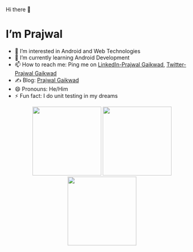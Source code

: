 Hi there 👋

# I’m Prajwal

- 👀 I’m interested in Android and Web Technologies
- 🌱 I’m currently learning Android Development
- 📫 How to reach me: Ping me on [LinkedIn-Prajwal Gaikwad](https://www.linkedin.com/in/prajwal-gaikwad-a522791a1/), [Twitter-Prajwal Gaikwad](https://twitter.com/iprajwalG)
- ✍ Blog: [Prajwal Gaikwad](https://hashnode.com/@PrajwalG)
- 😄 Pronouns: He/Him
- ⚡ Fun fact: I do unit testing in my dreams
 
 <p align="center">
<img height="180em" src="https://github-readme-stats.vercel.app/api?username=prajwalg7&&show_icons=true&title_color=ffffff&icon_color=bb2acf&text_color=daf7dc&bg_color=151515">          
<img height="180em" src="https://github-readme-stats.vercel.app/api/top-langs/?username=prajwalg7&theme=tokyonight&layout=compact">
<img height="180em" src="https://github-readme-streak-stats.herokuapp.com/?user=prajwalg7&theme=tokyonight">
  </p>



<!---
PrajwalG7/PrajwalG7 is a ✨ special ✨ repository because its `README.md` (this file) appears on your GitHub profile.
You can click the Preview link to take a look at your changes.
--->

